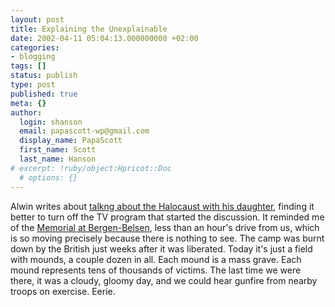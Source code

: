 ```yaml
---
layout: post
title: Explaining the Unexplainable
date: 2002-04-11 05:04:13.000000000 +02:00
categories:
- blogging
tags: []
status: publish
type: post
published: true
meta: {}
author:
  login: shanson
  email: papascott-wp@gmail.com
  display_name: PapaScott
  first_name: Scott
  last_name: Hanson
# excerpt: !ruby/object:Hpricot::Doc
  # options: {}
---
```

<p>Alwin writes about <a href="http://www.vfth.com/2002/04/10#NTo0MTowOSBQTQdbdb">talkng about the Halocaust with his daughter</a>, finding it better to turn off the TV program that started the discussion. It reminded me of the <a href="http://www.bergenbelsen.de/index_E.htm">Memorial at Bergen-Belsen</a>, less than an hour's drive from us, which is so moving precisely because there is nothing to see. The camp was burnt down by the British just weeks after it was liberated. Today it's just a field with mounds, a couple dozen in all. Each mound is a mass grave. Each mound represents tens of thousands of victims. The last time we were there, it was a cloudy, gloomy day, and we could hear gunfire from nearby troops on exercise. Eerie.</p>
